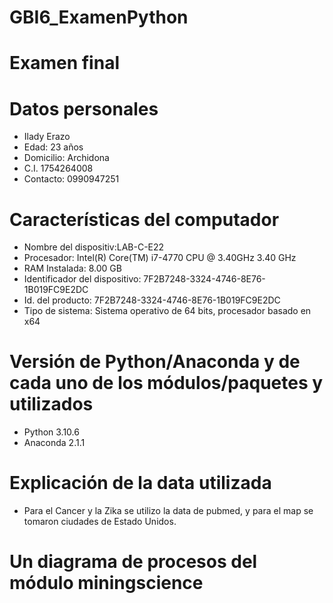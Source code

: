 # GBI6_ExamenPython
# Examen final
# Datos personales
- Ilady Erazo 
- Edad: 23 años 
- Domicilio: Archidona
- C.I. 1754264008
- Contacto: 0990947251
# Características del computador
 - Nombre del dispositiv:LAB-C-E22
 - Procesador: Intel(R) Core(TM) i7-4770 CPU @ 3.40GHz   3.40 GHz
 - RAM Instalada: 8.00 GB
 - Identificador del dispositivo: 7F2B7248-3324-4746-8E76-1B019FC9E2DC
 - Id. del producto: 7F2B7248-3324-4746-8E76-1B019FC9E2DC
 - Tipo de sistema: Sistema operativo de 64 bits, procesador basado en x64
 
# Versión de Python/Anaconda y de cada uno de los módulos/paquetes y utilizados
- Python 3.10.6
- Anaconda 2.1.1
# Explicación de la data utilizada
- Para el Cancer y la Zika se utilizo la data de pubmed, y para el map se tomaron ciudades de Estado Unidos.
# Un diagrama de procesos del módulo miningscience
